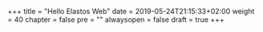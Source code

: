 +++
title = "Hello Elastos Web"
date = 2019-05-24T21:15:33+02:00
weight = 40
chapter = false
pre = ""
alwaysopen = false
draft = true
+++ 
